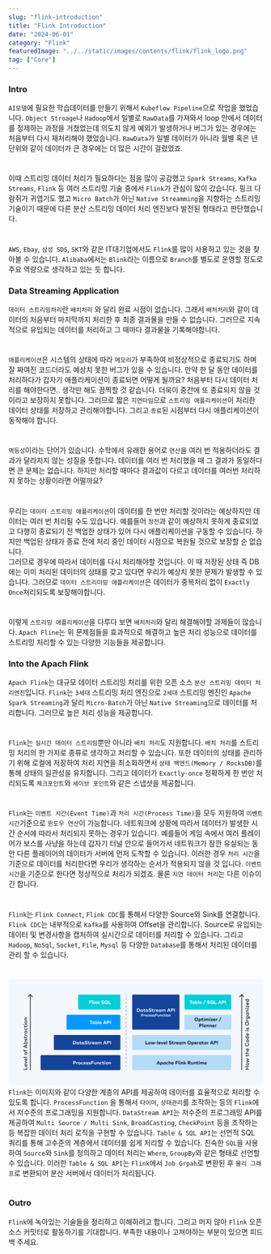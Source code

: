 ```yaml
---
slug: "flink-introduction"
title: "Flink Introduction"
date: "2024-06-01"
category: "Flink"
featuredImage: "../../static/images/contents/flink/flink_logo.png"
tag: ["Core"]
---
```


### Intro
`AI모델`에 필요한 학습데이터를 만들기 위해서 `Kubeflow Pipeline`으로 작업을 했었습니다.
`Object Stroage`나 `Hadoop`에서 일별로 `RawData`를 가져와서 loop 안에서 데이터를 정제하는 과정을 거쳤었는데
의도치 않게 예외가 발생하거나 버그가 있는 경우에는 처음부터 다시 재처리해야 했었습니다.
`RawData`가 일별 데이터가 아니라 월별 혹은 년 단위와 같이 데이터가 큰 경우에는 더 많은 시간이 걸렸었죠.
# 
이때 스트리밍 데이터 처리가 필요하다는 점을 많이 공감했고
`Spark Streams`, `Kafka Streams`, `Flink` 등 여러 스트리밍 기술 중에서 `Flink`가 관심이 많이 갔습니다.
핑크 다람쥐가 귀엽기도 했고 `Micro Batch`가 아닌 `Native Streamming`을 지향하는 스트리밍 기술이기 때문에
다른 분산 스트리밍 데이터 처리 엔진보다 발전된 형태라고 판단했습니다.
#
`AWS`, `Ebay`, `삼성 SDS`, `SKT`와 같은 IT대기업에서도 `Flink`를 많이 사용하고 있는 것을 찾아볼 수 있습니다.
`Alibaba`에서는 `Blink`라는 이름으로 `Branch`를 별도로 운영할 정도로 주요 역량으로 생각하고 있는 듯 합니다.

### Data Streaming Application 
`데이터 스트리밍처리`란 `배치처리` 와 달리 완료 시점이 없습니다.
그래서 `배처처리`와 같이 데이터의 처음부터 마지막까지 처리한 후 최종 결과물을 만들 수 없습니다. 
그러므로 지속적으로 유입되는 데이터를 처리하고 그 때마다 결과물을 기록해야합니다.
# 
`애플리케이션`은 시스템의 상태에 따라 `메모리`가 부족하여 비정상적으로 종료되기도 하며 
잘 짜여진 코드더라도 예상치 못한 버그가 있을 수 있습니다. 
만약 한 달 동안 데이터를 처리하다가 갑자기 애플리케이션이 종료되면 어떻게 될까요?
처음부터 다시 데이터 처리를 해야한다면.. 생각만 해도 끔찍할 것 같습니다. 
더욱이 중간에 또 종료되지 않을 것이라고 보장하지 못합니다.
그러므로 짧은 `지연타임`으로 `스트리밍 애플리케이션`이 처리한 데이터 상태를 저장하고 관리해야합니다.
그리고 `종료`된 시점부터 다시 애플리케이션이 동작해야 합니다.

#
`멱등성`이라는 단어가 있습니다. 수학에서 유래한 용어로 `연산`을 여러 번 적용하더라도 결과가 달라지지 않는 성질을 뜻합니다.
데이터를 여러 번 처리했을 때 그 결과가 동일하다면 큰 문제는 없습니다.
하지만 처리할 때마다 결과값이 다르고 데이터를 여러번 처리하지 못하는 상황이라면 어떨까요?  
# 
우리는 `데이터 스트리밍 애플리케이션`이 데이터를 한 번만 처리할 것이라는 예상하지만 데이터는 여러 번 처리될 수도 있습니다.
예를들어 `정전`과 같이 예상하지 못하게 종료되었고 다행히 종료되기 전 백업한 상태가 있어 다시 애플리케이션을 구동할 수 있습니다.
하지만 백업된 상태가 종료 전에 처리 중인 데이터 시점으로 복원될 것으로 보장할 순 없습니다.  
그러므로 경우에 따라서 데이터를 다시 처리해야할 것입니다. 
이 때 저장된 상태 즉 DB에는 이미 처리된 데이터의 상태를 갖고 있다면 우리가 예상치 못한 문제가 발생할 수 있습니다.
그러므로 `데이터 스트리미밍 애플리케이션`은 데이터가 중복처리 없이 `Exactly Once`처리되도록 보장해야합니다. 
#
이렇게 `스트리밍 애플리케이션`을 다루다 보면 `배치처리`와 달리 해결해야할 과제들이 많습니다.
`Apach Fline`는 위 문제점들을 효과적으로 해결하고 높은 처리 성능으로 데이터를 스트리밍 처리할 수 있는 
다양한 기능들을 제공합니다. 

### Into the Apach Flink
`Apach Flink`는 대규모 데이터 스트리밍 처리를 위한 오픈 소스 `분산 스트리밍 데이터 처리엔진`입니다.
`Flink`는 `3세대` 스트리밍 처리 엔진으로 `2세대` 스트리밍 엔진인 `Apache Spark Streaming`과 달리 
`Micro-Batch`가 아닌 `Native Streaming`으로 데이터를 처리합니다. 그러므로 높은 처리 성능을 제공합니다.
# 
`Flink`는 `실시간 데이터 스트리밍`뿐만 아니라 `배치 처리`도 지원합니다.
`배치 처리`를 스트리밍 처리의 한 가지로 종류로 생각하고 처리할 수 있습니다.
또한 데이터의 상태를 관리하기 위해 로컬에 저장하여 처리 지연을 최소화하면서 
`상태 백엔드(Memory / RocksDB)`를 통해 상태의 일관성을 유지합니다.
그리고 데이터가 `Exactly-once` 정확하게 한 번만 처리되도록 `체크포인트`와 `세이브 포인트`와 같은 스냅샷을 제공합니다.
#
`Flink`는 `이벤트 시간(Event Time)`과 `처리 시간(Process Time)`을 모두 지원하여 `이벤트 시간`기준으로 `윈도우 연산`이 가능합니다.
네트워크에 상황에 따라서 데이터가 발생한 시간 순서에 따라서 처리되지 못하는 경우가 있습니다.
예를들어 게임 속에서 여러 플레이어가 보스를 사냥을 하는데 갑자기 터널 안으로 들어가서 
네트워크가 잠깐 유실되는 동안 다른 플레이어의 데이터가 서버에 먼저 도착할 수 있습니다.
이러한 경우 `처리 시간`을 기준으로 데이터를 처리한다면 우리가 생각하는 순서가 적용되지 않을 것 입니다.
`이벤트 시간`을 기준으로 한다면 정상적으로 처리가 되겠죠. 물론 `지연 데이터 처리`는 다른 이슈이긴 합니다.
#
`Flink`는 `Flink Connect`, `Flink CDC`를 통해서 다양한 Source와 Sink를 연결합니다.
`Flink CDC`는 내부적으로 `Kafka`를 사용하여 Offset을 관리합니다. 
Source로 유입되는 데이터 및 변경사항을 캡처하여 실시간으로 데이터를 처리할 수 있습니다.
그리고 `Hadoop`, `NoSql`, `Socket`, `File`, `Mysql` 등 다양한 `Database`를 통해서 처리된 데이터를 관리 할 수 있습니다.
#
![내부 이미지 경로 URL](../../static/images/contents/flink/flink-layered-apis.png)
`Flink`는 이미지와 같이 다양한 계층의 API를 제공하여 데이터를 효율적으로 처리할 수 있도록 합니다.
`ProcessFunction` 을 통해서 `타이머`, `상태관리`를 조작하는 등의 `Flink`에서 저수준의 프로그래밍을 지원합니다.
`DataStream API`는 저수준의 프로그래밍 API를 제공하여 
`Multi Source / Multi Sink`, `BroadCasting`, `CheckPoint` 등을 조작하는 등 복잡한 데이터 처리 로직을 구현할 수 있습니다. 
`Table & SQL API`는 선언적 SQL 쿼리를 통해 고수준의 계층에서 데이터를 쉽게 처리할 수 있습니다. 
친숙한 `SQL`을 사용하여 `Source`와 `Sink`를 정의하고 데이터 처리는 `Where`, `GroupBy`와 같은 형태로 선언할 수 있습니다.
이러한 `Table & SQL API`는 `Flink`에서 `Job Grpah`로 변환된 후 `물리 그래프`로 변환되어 분산 서버에서 데이터가 처리됩니다.
#

### Outro
`Flink`에 녹아있는 기술들을 정리하고 이해하려고 합니다. 그리고 머지 않아 `Flink` 오픈소스 커밋터로 활동하기를 기대합니다.
부족한 내용이나 고쳐야하는 부분이 있으면 피드백 주세요.
